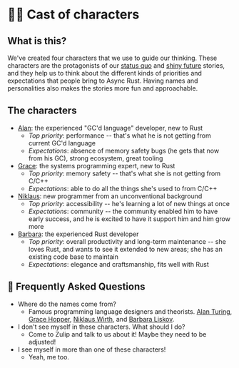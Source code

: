 # 🙋‍♀️ Cast of characters

## What is this?

We've created four characters that we use to guide our thinking. These characters are the protagonists of our [status quo] and [shiny future] stories, and they help us to think about the different kinds of priorities and expectations that people bring to Async Rust. Having names and personalities also makes the stories more fun and approachable.

[Alan]: ./characters/alan.md
[Grace]: ./characters/grace.md
[Niklaus]: ./characters/niklaus.md
[Barbara]: ./characters/barbara.md
[status quo]: ./status_quo.md
[shiny future]: ./shiny_future.md

## The characters

* [Alan]: the experienced "GC'd language" developer, new to Rust
    * *Top priority*: performance -- that's what he is not getting from current GC'd language
    * *Expectations*: absence of memory safety bugs (he gets that now from his GC), strong ecosystem, great tooling
* [Grace]: the systems programming expert, new to Rust
    * *Top priority*: memory safety -- that's what she is not getting from C/C++
    * *Expectations*: able to do all the things she's used to from C/C++
* [Niklaus]: new programmer from an unconventional background
    * *Top priority*: accessibility -- he's learning a lot of new things at once
    * *Expectations*: community -- the community enabled him to have early success, and he is excited to have it support him and him grow more
* [Barbara]: the experienced Rust developer
    * *Top priority*: overall productivity and long-term maintenance -- she loves Rust, and wants to see it extended to new areas; she has an existing code base to maintain
    * *Expectations*: elegance and craftsmanship, fits well with Rust

## 🤔 Frequently Asked Questions

* Where do the names come from?
    * Famous programming language designers and theorists. [Alan Turing], [Grace Hopper], [Niklaus Wirth], and [Barbara Liskov].
* I don't see myself in these characters. What should I do?
    * Come to Zulip and talk to us about it! Maybe they need to be adjusted!
* I see myself in more than one of these characters!
    * Yeah, me too.

[Alan Turing]: https://en.wikipedia.org/wiki/Alan_Turing
[Grace Hopper]: https://en.wikipedia.org/wiki/Grace_Hopper
[Niklaus Wirth]: https://en.wikipedia.org/wiki/Niklaus_Wirth
[Barbara Liskov]: https://en.wikipedia.org/wiki/Barbara_Liskov